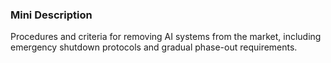 ### Mini Description

Procedures and criteria for removing AI systems from the market, including emergency shutdown protocols and gradual phase-out requirements.
